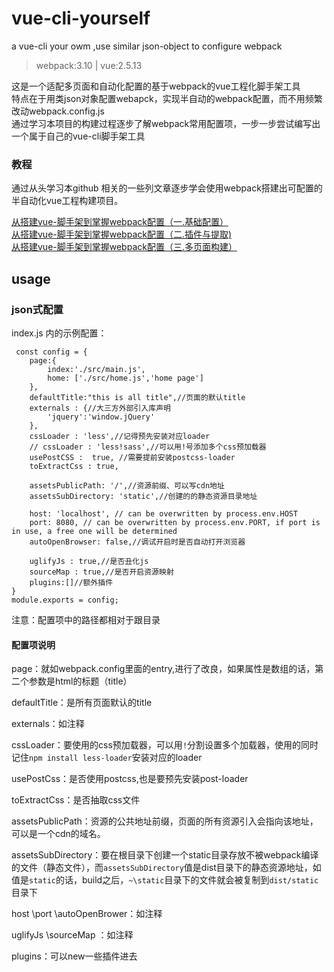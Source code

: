 # vue-cli-yourself
a vue-cli your owm ,use similar json-object to configure webpack

> webpack:3.10 | vue:2.5.13

这是一个适配多页面和自动化配置的基于webpack的vue工程化脚手架工具<br>
特点在于用类json对象配置webapck，实现半自动的webpack配置，而不用频繁改动webpack.config.js<br>
通过学习本项目的构建过程逐步了解webpack常用配置项，一步一步尝试编写出一个属于自己的vue-cli脚手架工具


### 教程
通过从头学习本github 相关的一些列文章逐步学会使用webpack搭建出可配置的半自动化vue工程构建项目。

[从搭建vue-脚手架到掌握webpack配置（一.基础配置）](https://juejin.im/post/5a531f4c6fb9a01cb80f926f)<br>
[从搭建vue-脚手架到掌握webpack配置（二.插件与提取)](https://juejin.im/post/5a55b7c851882573315c4287)<br>
[从搭建vue-脚手架到掌握webpack配置（三.多页面构建）](https://juejin.im/post/5a5cb391f265da3e317e2579)

## usage
### json式配置
index.js 内的示例配置：

```
 const config = {
    page:{
        index:'./src/main.js',
        home: ['./src/home.js','home page']
    },
    defaultTitle:"this is all title",//页面的默认title
    externals : {//大三方外部引入库声明
        'jquery':'window.jQuery'
    },
    cssLoader : 'less',//记得预先安装对应loader
    // cssLoader : 'less!sass',//可以用!号添加多个css预加载器
    usePostCSS :  true, //需要提前安装postcss-loader
    toExtractCss : true,

    assetsPublicPath: '/',//资源前缀、可以写cdn地址
    assetsSubDirectory: 'static',//创建的的静态资源目录地址

    host: 'localhost', // can be overwritten by process.env.HOST
    port: 8080, // can be overwritten by process.env.PORT, if port is in use, a free one will be determined
    autoOpenBrowser: false,//调试开启时是否自动打开浏览器
    
    uglifyJs : true,//是否丑化js
    sourceMap : true,//是否开启资源映射
    plugins:[]//额外插件
}
module.exports = config;
```
注意：配置项中的路径都相对于跟目录

#### 配置项说明
page：就如webpack.config里面的entry,进行了改良，如果属性是数组的话，第二个参数是html的标题（title）

defaultTitle：是所有页面默认的title

externals：如注释

cssLoader：要使用的css预加载器，可以用```!```分割设置多个加载器，使用的同时记住```npm install less-loader```安装对应的loader

usePostCss：是否使用postcss,也是要预先安装post-loader

toExtractCss：是否抽取css文件

assetsPublicPath：资源的公共地址前缀，页面的所有资源引入会指向该地址，可以是一个cdn的域名。

assetsSubDirectory：要在根目录下创建一个static目录存放不被webpack编译的文件（静态文件），而```assetsSubDirectory```值是dist目录下的静态资源地址，如值是```static```的话，build之后，```~\static```目录下的文件就会被复制到```dist/static```目录下

host \port \autoOpenBrower：如注释

uglifyJs \sourceMap ：如注释

plugins：可以new一些插件进去